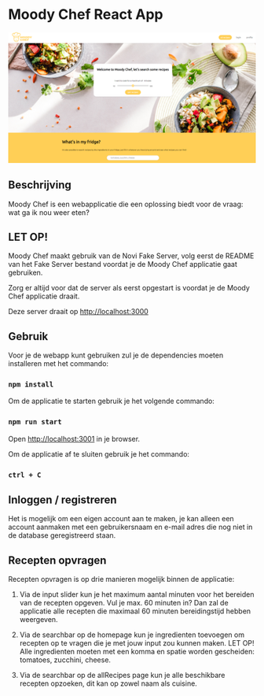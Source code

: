 # Moody Chef React App

![](src/assets/Home-screen.png)
## Beschrijving

Moody Chef is een webapplicatie die een oplossing biedt voor de vraag: wat ga ik nou weer eten?

## LET OP!
Moody Chef maakt gebruik van de Novi Fake Server, volg eerst de README van het Fake Server bestand voordat je de Moody Chef applicatie gaat gebruiken. 

Zorg er altijd voor dat de server als eerst opgestart is voordat je de Moody Chef applicatie draait.



Deze server draait op [http://localhost:3000](http://localhost:3000)

## Gebruik
Voor je de webapp kunt gebruiken zul je de dependencies moeten installeren met het commando:

### `npm install`

Om de applicatie te starten gebruik je het volgende commando:

### `npm run start`

Open [http://localhost:3001](http://localhost:3001) in je browser.

Om de applicatie af te sluiten gebruik je het commando:

### `ctrl + C`


## Inloggen / registreren

Het is mogelijk om een eigen account aan te maken, je kan alleen een account aanmaken met een gebruikersnaam en e-mail adres die nog niet in de database geregistreerd staan. 

## Recepten opvragen

Recepten opvragen is op drie manieren mogelijk binnen de applicatie:

1. Via de input slider kun je het maximum aantal minuten voor het bereiden van de recepten opgeven. Vul je max. 60 minuten in? Dan zal de applicatie alle recepten die maximaal 60 minuten bereidingstijd hebben weergeven.

2. Via de searchbar op de homepage kun je ingredienten toevoegen om recepten op te vragen die je met jouw input zou kunnen maken. LET OP! Alle ingredienten moeten met een komma en spatie worden gescheiden: tomatoes, zucchini, cheese.
3. Via de searchbar op de allRecipes page kun je alle beschikbare recepten opzoeken, dit kan op zowel naam als cuisine.







